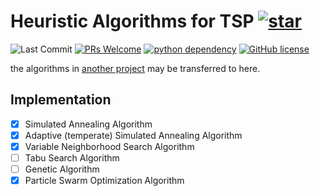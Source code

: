 # Heuristic Algorithms for TSP [![star](https://img.shields.io/github/stars/ZhuYing-CSU/Heuristic-Algorithms-for-TSP?style=social)](https://github.com/ZhuYing-CSU/Heuristic-Algorithms-for-TSP/stargazers)

![Last Commit](https://img.shields.io/github/last-commit/ZhuYing-CSU/Heuristic-Algorithms-for-TSP)
[![PRs Welcome](https://img.shields.io/badge/PRs-welcome-brightgreen.svg?style=flat-square)](http://makeapullrequest.com)
[![python dependency](https://img.shields.io/github/pipenv/locked/python-version/ZhuYing-CSU/Heuristic-Algorithms-for-TSP)](https://www.python.org)
[![GitHub license](https://img.shields.io/github/license/ZhuYing-CSU/Heuristic-Algorithms-for-TSP?color=blue)](https://github.com/ZhuYing-CSU/Heuristic-Algorithms-for-TSP/blob/main/LICENSE)

the algorithms in [another project](https://github.com/ZhuYing-CSU/Some_VRP_Algorithms) may be transferred to here.

## Implementation

- [x] Simulated Annealing Algorithm
- [x] Adaptive (temperate) Simulated Annealing Algorithm
- [x] Variable Neighborhood Search Algorithm
- [ ] Tabu Search Algorithm
- [ ] Genetic Algorithm
- [x] Particle Swarm Optimization Algorithm